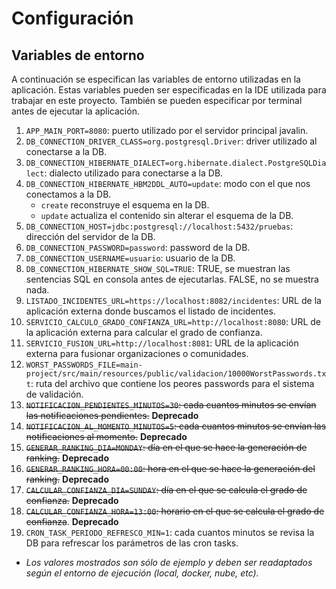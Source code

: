# Configuración

## Variables de entorno

A continuación se especifican las variables de entorno utilizadas en la aplicación.
Estas variables pueden ser especificadas en la IDE utilizada para trabajar en este proyecto.
También se pueden especificar por terminal antes de ejecutar la aplicación.

1. `APP_MAIN_PORT=8080`: puerto utilizado por el servidor principal javalin.
2. `DB_CONNECTION_DRIVER_CLASS=org.postgresql.Driver`: driver utilizado al conectarse a la DB.
3. `DB_CONNECTION_HIBERNATE_DIALECT=org.hibernate.dialect.PostgreSQLDialect`: dialecto utilizado para conectarse a la DB.
4. `DB_CONNECTION_HIBERNATE_HBM2DDL_AUTO=update`: modo con el que nos conectamos a la DB. 
   * `create` reconstruye el esquema en la DB.
   * `update` actualiza el contenido sin alterar el esquema de la DB.
5. `DB_CONNECTION_HOST=jdbc:postgresql://localhost:5432/pruebas`: dirección del servidor de la DB.
6. `DB_CONNECTION_PASSWORD=password`: password de la DB.
7. `DB_CONNECTION_USERNAME=usuario`: usuario de la DB.
8. `DB_CONNECTION_HIBERNATE_SHOW_SQL=TRUE`: TRUE, se muestran las sentencias SQL en consola antes de ejecutarlas. FALSE, no se muestra nada.
9. `LISTADO_INCIDENTES_URL=https://localhost:8082/incidentes`: URL de la aplicación externa donde buscamos el listado de incidentes.
10. `SERVICIO_CALCULO_GRADO_CONFIANZA_URL=http://localhost:8080`: URL de la aplicación externa para calcular el grado de confianza.
11. `SERVICIO_FUSION_URL=http://localhost:8081`: URL de la aplicación externa para fusionar organizaciones o comunidades.
12. `WORST_PASSWORDS_FILE=main-project/src/main/resources/public/validacion/10000WorstPasswords.txt`: ruta del archivo que contiene los peores passwords para el sistema de validación.
13. ~~`NOTIFICACION_PENDIENTES_MINUTOS=30`: cada cuantos minutos se envían las notificaciones pendientes.~~ **Deprecado**
14. ~~`NOTIFICACION_AL_MOMENTO_MINUTOS=5`: cada cuantos minutos se envían las notificaciones al momento.~~ **Deprecado**
15. ~~`GENERAR_RANKING_DIA=MONDAY`: día en el que se hace la generación de ranking.~~ **Deprecado**
16. ~~`GENERAR_RANKING_HORA=00:00`: hora en el que se hace la generación del ranking.~~ **Deprecado**
17. ~~`CALCULAR_CONFIANZA_DIA=SUNDAY`: día en el que se calcula el grado de confianza.~~ **Deprecado**
18. ~~`CALCULAR_CONFIANZA_HORA=13:00`: horario en el que se calcula el grado de confianza~~. **Deprecado**
19. `CRON_TASK_PERIODO_REFRESCO_MIN=1`: cada cuantos minutos se revisa la DB para refrescar los parámetros de las cron tasks.
* *Los valores mostrados son sólo de ejemplo y deben ser readaptados según el entorno de ejecución (local, docker, nube, etc).*